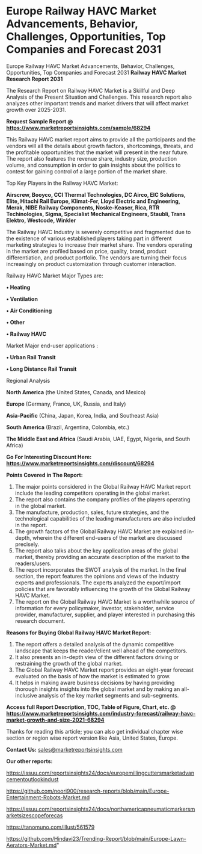 # Europe Railway HAVC Market Advancements, Behavior, Challenges, Opportunities, Top Companies and Forecast 2031
Europe Railway HAVC Market Advancements, Behavior, Challenges, Opportunities, Top Companies and Forecast 2031
<strong>Railway HAVC Market Research Report 2031</strong>

The Research Report on Railway HAVC Market is a Skillful and Deep Analysis of the Present Situation and Challenges. This research report also analyzes other important trends and market drivers that will affect market growth over 2025-2031.

<strong>Request Sample Report @ <a href=https://www.marketreportsinsights.com/sample/68294>https://www.marketreportsinsights.com/sample/68294</a></strong>

This Railway HAVC market report aims to provide all the participants and the vendors will all the details about growth factors, shortcomings, threats, and the profitable opportunities that the market will present in the near future. The report also features the revenue share, industry size, production volume, and consumption in order to gain insights about the politics to contest for gaining control of a large portion of the market share.

Top Key Players in the Railway HAVC Market:

<strong>Airscrew, Booyco, CCI Thermal Technologies, DC Airco, EIC Solutions, Elite, Hitachi Rail Europe, Klimat-Fer, Lloyd Electric and Engineering, Merak, NIBE Railway Components, Noske-Keaser, Rica, RTR Techinologies, Sigma, Specialist Mechanical Engineers, Staubli, Trans Elektro, Westcode, Winkler</strong>

The Railway HAVC Industry is severely competitive and fragmented due to the existence of various established players taking part in different marketing strategies to increase their market share. The vendors operating in the market are profiled based on price, quality, brand, product differentiation, and product portfolio. The vendors are turning their focus increasingly on product customization through customer interaction.

Railway HAVC Market Major Types are:

<strong>• Heating

• Ventilation

• Air Conditioning

• Other

• Railway HAVC</strong>

Market Major end-user applications :

<strong>• Urban Rail Transit

• Long Distance Rail Transit</strong>

Regional Analysis

</u><strong><b>North America</b></strong> (the United States, Canada, and Mexico)

<strong><b>Europe </b></strong>(Germany, France, UK, Russia, and Italy)

<strong><b>Asia-Pacific</b></strong> (China, Japan, Korea, India, and Southeast Asia)

<strong><b>South America</b></strong> (Brazil, Argentina, Colombia, etc.)

<strong><b>The Middle East and Africa</b></strong> (Saudi Arabia, UAE, Egypt, Nigeria, and South Africa)

<strong>Go For Interesting Discount Here: <a href=https://www.marketreportsinsights.com/discount/68294>https://www.marketreportsinsights.com/discount/68294</a></strong>

<strong>Points Covered in The Report:</strong>
<ol>
  <li>The major points considered in the Global Railway HAVC Market report include the leading competitors operating in the global market.</li>
  <li>The report also contains the company profiles of the players operating in the global market.</li>
  <li>The manufacture, production, sales, future strategies, and the technological capabilities of the leading manufacturers are also included in the report.</li>
  <li>The growth factors of the Global Railway HAVC Market are explained in-depth, wherein the different end-users of the market are discussed precisely.</li>
  <li>The report also talks about the key application areas of the global market, thereby providing an accurate description of the market to the readers/users.</li>
  <li>The report incorporates the SWOT analysis of the market. In the final section, the report features the opinions and views of the industry experts and professionals. The experts analyzed the export/import policies that are favorably influencing the growth of the Global Railway HAVC Market.</li>
  <li>The report on the Global Railway HAVC Market is a worthwhile source of information for every policymaker, investor, stakeholder, service provider, manufacturer, supplier, and player interested in purchasing this research document.</li>
</ol>
<strong>Reasons for Buying Global Railway HAVC Market Report:</strong>

<ol>
  <li>The report offers a detailed analysis of the dynamic competitive landscape that keeps the reader/client well ahead of the competitors.</li>
  <li>It also presents an in-depth view of the different factors driving or restraining the growth of the global market.</li>
  <li>The Global Railway HAVC Market report provides an eight-year forecast evaluated on the basis of how the market is estimated to grow.</li>
  <li>It helps in making aware business decisions by having providing thorough insights insights into the global market and by making an all-inclusive analysis of the key market segments and sub-segments.</li>
</ol>
<strong>Access full Report Description, TOC, Table of Figure, Chart, etc. @ <a href=https://www.marketreportsinsights.com/industry-forecast/railway-havc-market-growth-and-size-2021-68294>https://www.marketreportsinsights.com/industry-forecast/railway-havc-market-growth-and-size-2021-68294</a></strong>


Thanks for reading this article; you can also get individual chapter wise section or region wise report version like Asia, United States, Europe.

<strong>Contact Us:</strong>
sales@marketreportsinsights.com

<strong>Our other reports:</strong>

<a href=https://issuu.com/reportsinsights24/docs/europemillingcuttersmarketadvancementoutlookindust>https://issuu.com/reportsinsights24/docs/europemillingcuttersmarketadvancementoutlookindust</a>

<a href=https://github.com/noori900/research-reports/blob/main/Europe-Entertainment-Robots-Market.md>https://github.com/noori900/research-reports/blob/main/Europe-Entertainment-Robots-Market.md</a>

<a href=https://issuu.com/reportsinsights24/docs/northamericapneumaticmarkersmarketsizescopeforecas>https://issuu.com/reportsinsights24/docs/northamericapneumaticmarkersmarketsizescopeforecas</a>

<a href=https://tanomuno.com/illust/561579>https://tanomuno.com/illust/561579</a>

<a href=https://github.com/Hindavi23/Trending-Report/blob/main/Europe-Lawn-Aerators-Market.md>https://github.com/Hindavi23/Trending-Report/blob/main/Europe-Lawn-Aerators-Market.md</a>"
